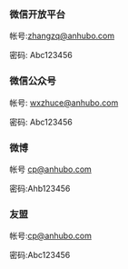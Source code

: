 ### 微信开放平台

帐号:zhangzq@anhubo.com

密码: Abc123456



### 微信公众号

帐号: wxzhuce@anhubo.com

密码: Abc123456



### 微博

帐号  cp@anhubo.com

密码:Ahb123456



### 友盟

帐号:cp@anhubo.com

密码:Abc123456




